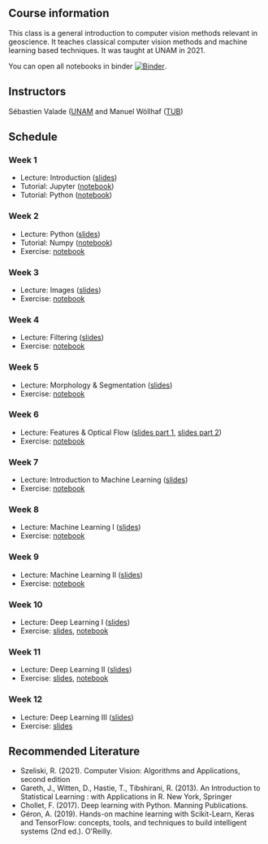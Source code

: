 ## Course information
This class is a general introduction to computer vision methods relevant in geoscience. It teaches classical computer vision methods and machine learning based techniques. It was taught at UNAM in 2021.

You can open all notebooks in binder [![Binder](https://mybinder.org/badge_logo.svg)](https://mybinder.org/v2/gh/svalade/cv4gs/HEAD).

## Instructors
Sébastien Valade ([UNAM](https://svalade.github.io/) and Manuel Wöllhaf ([TUB](https://www.tu.berlin/cv/ueber-uns/manuel-woellhaf))

## Schedule

### Week 1
* Lecture: Introduction ([slides](https://raw.githubusercontent.com/svalade/cv4gs/main/lecture/pdfs_2021/CV4GS_00_introduction.pdf))
* Tutorial: Jupyter ([notebook](https://github.com/svalade/cv4gs/blob/main/exercise/01/CV4GS_01_jupyter-tutorial.ipynb))
* Tutorial: Python ([notebook](https://github.com/svalade/cv4gs/blob/main/exercise/01/CV4GS_01_python-tutorial.ipynb))

### Week 2
* Lecture: Python ([slides](https://raw.githubusercontent.com/svalade/cv4gs/main/lecture/pdfs_2021/CV4GS_01_lecture.pdf))
* Tutorial: Numpy ([notebook](https://github.com/svalade/cv4gs/blob/main/exercise/01/CV4GS_02_numpy-tutorial.ipynb))
* Exercise: [notebook](https://github.com/svalade/cv4gs/blob/main/exercise/01/CV4GS_02_exercises.ipynb)

### Week 3
* Lecture: Images ([slides](https://raw.githubusercontent.com/svalade/cv4gs/main/lecture/pdfs_2021/CV4GS_02_lecture.pdf))
* Exercise: [notebook](https://github.com/svalade/cv4gs/blob/main/exercise/01/CV4GS_02_exercises.ipynb)

### Week 4
* Lecture: Filtering ([slides](https://raw.githubusercontent.com/svalade/cv4gs/main/lecture/pdfs_2021/CV4GS_03_lecture.pdf))
* Exercise: [notebook](https://github.com/svalade/cv4gs/blob/main/exercise/01/CV4GS_02_exercises.ipynb)

### Week 5
* Lecture: Morphology & Segmentation ([slides](https://raw.githubusercontent.com/svalade/cv4gs/main/lecture/pdfs_2021/CV4GS_04_lecture.pdf))
* Exercise: [notebook](https://github.com/svalade/cv4gs/blob/main/exercise/01/CV4GS_02_exercises.ipynb)

### Week 6
* Lecture: Features & Optical Flow ([slides part 1](https://raw.githubusercontent.com/svalade/cv4gs/main/lecture/pdfs_2021/CV4GS_05_lecture.pdf), [slides part 2](https://raw.githubusercontent.com/svalade/cv4gs/main/lecture/pdfs_2021/CV4GS_06_lecture_motion.pdf))
* Exercise: [notebook](https://github.com/svalade/cv4gs/blob/main/exercise/01/CV4GS_02_exercises.ipynb)

### Week 7
* Lecture: Introduction to Machine Learning ([slides](https://raw.githubusercontent.com/svalade/cv4gs/main/lecture/pdfs_2021/CV4GS_06_lecture_features.pdf))
* Exercise: [notebook](https://github.com/svalade/cv4gs/blob/main/exercise/01/CV4GS_02_exercises.ipynb)

### Week 8
* Lecture: Machine Learning I ([slides](https://raw.githubusercontent.com/svalade/cv4gs/main/lecture/pdfs_2021/CV4GS_07_lecture.pdf))
* Exercise: [notebook](https://github.com/svalade/cv4gs/blob/main/exercise/01/CV4GS_02_exercises.ipynb)

### Week 9
* Lecture: Machine Learning II ([slides](https://raw.githubusercontent.com/svalade/cv4gs/main/lecture/pdfs_2021/CV4GS_08_lecture.pdf))
* Exercise: [notebook](https://github.com/svalade/cv4gs/blob/main/exercise/01/CV4GS_02_exercises.ipynb)

### Week 10
* Lecture: Deep Learning I ([slides](https://raw.githubusercontent.com/svalade/cv4gs/main/lecture/pdfs_2021/CV4GS_09_lecture.pdf))
* Exercise: [slides](https://github.com/svalade/cv4gs/blob/main/exercise/10/CV4GS_10_exercises-slides.pdf), [notebook](https://github.com/svalade/cv4gs/blob/main/exercise/10/CV4GS_10_exercises.ipynb)

### Week 11
* Lecture: Deep Learning II ([slides](https://raw.githubusercontent.com/svalade/cv4gs/main/lecture/pdfs_2021/CV4GS_10_lecture.pdf))
* Exercise: [slides](https://github.com/svalade/cv4gs/blob/main/exercise/11/CV4GS_11_exercises-slides.pdf), [notebook](https://github.com/svalade/cv4gs/blob/main/exercise/11/CV4GS_11_exercises.ipynb)

### Week 12
* Lecture: Deep Learning III ([slides](https://raw.githubusercontent.com/svalade/cv4gs/main/lecture/pdfs_2021/CV4GS_11_lecture.pdf))
* Exercise: [slides](https://github.com/svalade/cv4gs/blob/main/exercise/11/CV4GS_12_exercises-slides.pdf)


## Recommended Literature
* Szeliski, R. (2021). Computer Vision: Algorithms and Applications, second edition
* Gareth, J., Witten, D., Hastie, T., Tibshirani, R. (2013). An Introduction to Statistical Learning : with Applications in R. New York, Springer
* Chollet, F. (2017). Deep learning with Python. Manning Publications.
* Géron, A. (2019). Hands-on machine learning with Scikit-Learn, Keras and TensorFlow: concepts, tools, and techniques to build intelligent systems (2nd ed.). O'Reilly.
